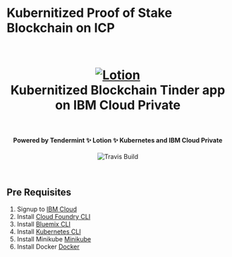 #  Kubernitized Proof of Stake Blockchain on ICP
<h1 align="center">
  <br>
  <a href="https://github.com/SaifRehman/Kubernitized-Tinder-Blockchain"><img src="https://cdn-images-1.medium.com/max/2000/1*HyemvyVt7JI25k-_cTKMcg.png" alt="Lotion" width="IBM"></a>
  <br>
      Kubernitized Blockchain Tinder app on IBM Cloud Private
  <br>
  <br>
</h1>

<h4 align="center">Powered by Tendermint  ✨ Lotion ✨  Kubernetes and IBM Cloud Private</h4>

<p align="center">
  <a>
    <img src="https://img.shields.io/travis/keppel/lotion/master.svg"
         alt="Travis Build">
  </a>
</p>
<br>

## Pre Requisites
1. Signup to [IBM Cloud](http://ibm.biz/ioblockchain)
2. Install [Cloud Foundry CLI](https://docs.cloudfoundry.org/cf-cli/install-go-cli.html)
3. Install [Bluemix CLI](https://console.bluemix.net/docs/cli/reference/bluemix_cli/get_started.html#getting-started)
4. Install [Kubernetes CLI](https://kubernetes.io/docs/user-guide/prereqs/)
5. Install Minikube [Minikube](https://kubernetes.io/docs/tasks/tools/install-minikube/)
6. Install Docker [Docker](https://docs.docker.com/install/)